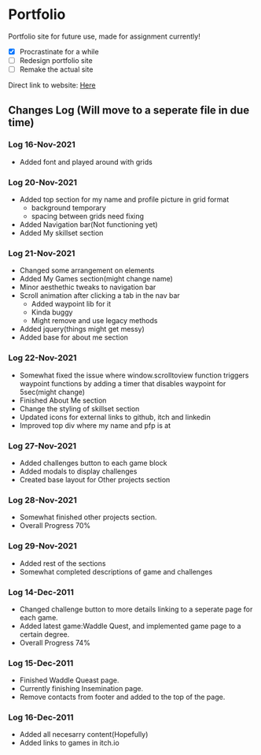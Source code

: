 # Portfolio
Portfolio site for future use, made for assignment currently!<br>

- [x] Procrastinate for a while
- [ ] Redesign portfolio site
- [ ] Remake the actual site

Direct link to website: [Here](https://hagefx-78.github.io/Portfolio/) <br>


## Changes Log (Will move to a seperate file in due time)
### **Log 16-Nov-2021**
- Added font and played around with grids

### **Log 20-Nov-2021**
- Added top section for my name and profile picture in grid format<br>
  - background temporary<br>
  - spacing between grids need fixing<br>
- Added Navigation bar(Not functioning yet)<br>
- Added My skillset section

### **Log 21-Nov-2021**
- Changed some arrangement on elements<br>
- Added My Games section(might change name)<br>
- Minor aesthethic tweaks to navigation bar<br>
- Scroll animation after clicking a tab in the nav bar<br>
  - Added waypoint lib for it<br>
  - Kinda buggy<br>
  - Might remove and use legacy methods<br>
- Added jquery(things might get messy)<br>
- Added base for about me section

### **Log 22-Nov-2021**
- Somewhat fixed the issue where window.scrolltoview function triggers waypoint functions by adding a timer that disables waypoint for 5sec(might change)<br>
- Finished About Me section<br>
- Change the styling of skillset section<br>
- Updated icons for external links to github, itch and linkedin<br>
- Improved top div where my name and pfp is at<br>

### **Log 27-Nov-2021**
- Added challenges button to each game block<br>
- Added modals to display challenges<br>
- Created base layout for Other projects section

### **Log 28-Nov-2021**
- Somewhat finished other projects section.<br>
- Overall Progress 70%

### **Log 29-Nov-2021**
- Added rest of the sections<br>
- Somewhat completed descriptions of game and challenges

### **Log 14-Dec-2011**
- Changed challenge button to more details linking to a seperate page for each game.<br>
- Added latest game:Waddle Quest, and implemented game page to a certain degree.<br>
- Overall Progress 74%

### **Log 15-Dec-2011**
- Finished Waddle Queast page.<br>
- Currently finishing Insemination page.<br>
- Remove contacts from footer and added to the top of the page.

### **Log 16-Dec-2011**
- Added all necesarry content(Hopefully)
- Added links to games in itch.io
